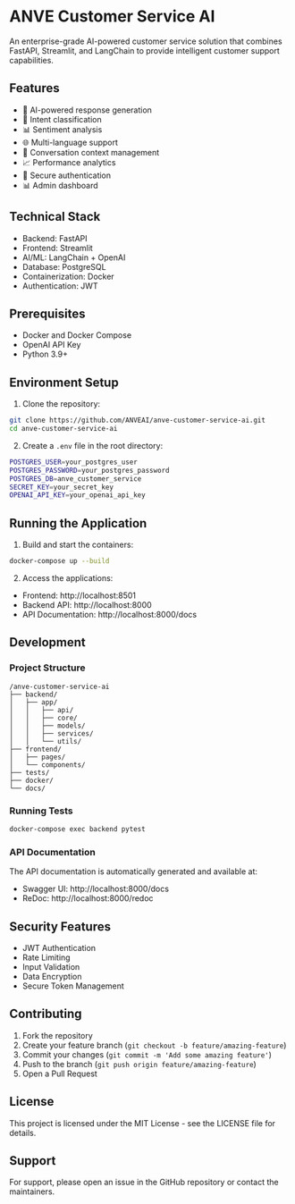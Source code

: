 # ANVE Customer Service AI

An enterprise-grade AI-powered customer service solution that combines FastAPI, Streamlit, and LangChain to provide intelligent customer support capabilities.

## Features

- 🤖 AI-powered response generation
- 🎯 Intent classification
- 📊 Sentiment analysis
- 🌐 Multi-language support
- 📝 Conversation context management
- 📈 Performance analytics
- 🔐 Secure authentication
- 📊 Admin dashboard

## Technical Stack

- Backend: FastAPI
- Frontend: Streamlit
- AI/ML: LangChain + OpenAI
- Database: PostgreSQL
- Containerization: Docker
- Authentication: JWT

## Prerequisites

- Docker and Docker Compose
- OpenAI API Key
- Python 3.9+

## Environment Setup

1. Clone the repository:
```bash
git clone https://github.com/ANVEAI/anve-customer-service-ai.git
cd anve-customer-service-ai
```

2. Create a `.env` file in the root directory:
```bash
POSTGRES_USER=your_postgres_user
POSTGRES_PASSWORD=your_postgres_password
POSTGRES_DB=anve_customer_service
SECRET_KEY=your_secret_key
OPENAI_API_KEY=your_openai_api_key
```

## Running the Application

1. Build and start the containers:
```bash
docker-compose up --build
```

2. Access the applications:
- Frontend: http://localhost:8501
- Backend API: http://localhost:8000
- API Documentation: http://localhost:8000/docs

## Development

### Project Structure

```
/anve-customer-service-ai
├── backend/
│   ├── app/
│   │   ├── api/
│   │   ├── core/
│   │   ├── models/
│   │   ├── services/
│   │   └── utils/
├── frontend/
│   ├── pages/
│   └── components/
├── tests/
├── docker/
└── docs/
```

### Running Tests

```bash
docker-compose exec backend pytest
```

### API Documentation

The API documentation is automatically generated and available at:
- Swagger UI: http://localhost:8000/docs
- ReDoc: http://localhost:8000/redoc

## Security Features

- JWT Authentication
- Rate Limiting
- Input Validation
- Data Encryption
- Secure Token Management

## Contributing

1. Fork the repository
2. Create your feature branch (`git checkout -b feature/amazing-feature`)
3. Commit your changes (`git commit -m 'Add some amazing feature'`)
4. Push to the branch (`git push origin feature/amazing-feature`)
5. Open a Pull Request

## License

This project is licensed under the MIT License - see the LICENSE file for details.

## Support

For support, please open an issue in the GitHub repository or contact the maintainers. 